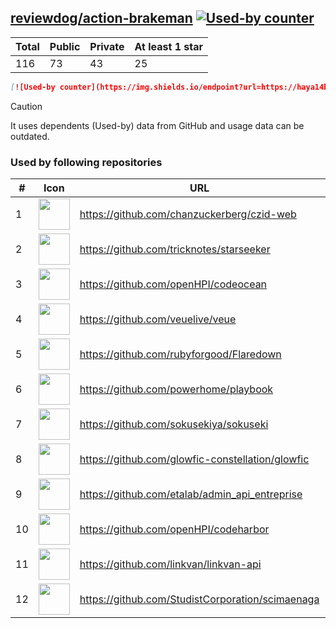 





## [reviewdog/action-brakeman](https://github.com/reviewdog/action-brakeman) [![Used-by counter](https://img.shields.io/endpoint?url=https://haya14busa.github.io/github-used-by/data/reviewdog/action-brakeman/shieldsio.json)](https://github.com/haya14busa/github-used-by/tree/main/repo/reviewdog/action-brakeman)

| Total | Public | Private | At least 1 star
| ----- | ------ | ------- | ---------------
| 116 | 73 | 43 | 25 |

```md
[![Used-by counter](https://img.shields.io/endpoint?url=https://haya14busa.github.io/github-used-by/data/reviewdog/action-brakeman/shieldsio.json)](https://github.com/haya14busa/github-used-by/tree/main/repo/reviewdog/action-brakeman)
```

> [!CAUTION]
> It uses dependents (Used-by) data from GitHub and usage data can be outdated.

### Used by following repositories

| # | Icon | URL | Stars |
| -- | -- | -- | -- | 
|1|<img src="https://github.com/chanzuckerberg.png" width=50 height=50>|https://github.com/chanzuckerberg/czid-web|84|
|2|<img src="https://github.com/tricknotes.png" width=50 height=50>|https://github.com/tricknotes/starseeker|82|
|3|<img src="https://github.com/openHPI.png" width=50 height=50>|https://github.com/openHPI/codeocean|67|
|4|<img src="https://github.com/veuelive.png" width=50 height=50>|https://github.com/veuelive/veue|55|
|5|<img src="https://github.com/rubyforgood.png" width=50 height=50>|https://github.com/rubyforgood/Flaredown|43|
|6|<img src="https://github.com/powerhome.png" width=50 height=50>|https://github.com/powerhome/playbook|32|
|7|<img src="https://github.com/sokusekiya.png" width=50 height=50>|https://github.com/sokusekiya/sokuseki|24|
|8|<img src="https://github.com/glowfic-constellation.png" width=50 height=50>|https://github.com/glowfic-constellation/glowfic|18|
|9|<img src="https://github.com/etalab.png" width=50 height=50>|https://github.com/etalab/admin_api_entreprise|10|
|10|<img src="https://github.com/openHPI.png" width=50 height=50>|https://github.com/openHPI/codeharbor|7|
|11|<img src="https://github.com/linkvan.png" width=50 height=50>|https://github.com/linkvan/linkvan-api|6|
|12|<img src="https://github.com/StudistCorporation.png" width=50 height=50>|https://github.com/StudistCorporation/scimaenaga|6|
